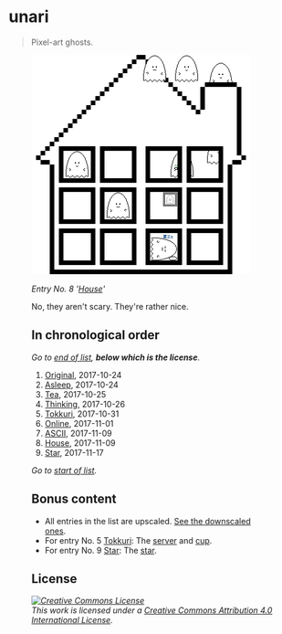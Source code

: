 # unari

> Pixel-art ghosts.

<figure>

[![A house of pixel-art ghosts!](the-entries/008.png)](the-entries/008.png)

<figcaption>

*Entry No. 8 '[House](the-entries/008.png)'*

</figcaption>

No, they aren't scary. They're rather nice.

## In chronological order

<a id="start-of-list">

*Go to [end of list](#end-of-list), **below which is the license**.*

</a>

1. [Original](the-entries/001.png), 2017-10-24
2. [Asleep](the-entries/002.png), 2017-10-24
3. [Tea](the-entries/003.png), 2017-10-25
4. [Thinking](the-entries/004.png), 2017-10-26
5. [Tokkuri](the-entries/005.png), 2017-10-31
6. [Online](the-entries/006.gif), 2017-11-01
7. [ASCII](the-entries/007.png), 2017-11-09
8. [House](the-entries/008.png), 2017-11-09
9. [Star](the-entries/009.png), 2017-11-17

<a id="end-of-list">

*Go to [start of list](#start-of-list).*

</a>

## Bonus content

- All entries in the list are upscaled. [See the downscaled ones](bonus/downscales).
- For entry No. 5 [Tokkuri](the-entries/005.png): The [server](bonus/005-server.png) and [cup](bonus/005-cup.png).
- For entry No. 9 [Star](the-entries/009.png): The [star](bonus/009-star.png).

## License

*<a rel="license" href="http://creativecommons.org/licenses/by/4.0/"><img alt="Creative Commons License" style="border-width:0" src="https://i.creativecommons.org/l/by/4.0/88x31.png" /></a><br />This work is licensed under a <a rel="license" href="http://creativecommons.org/licenses/by/4.0/">Creative Commons Attribution 4.0 International License</a>.*
